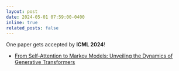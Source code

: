 ```yaml
---
layout: post
date: 2024-05-01 07:59:00-0400
inline: true
related_posts: false
---
```


One paper gets accepted by <strong>ICML 2024</strong>! 
<ul>
    <li><a href="https://arxiv.org/abs/2402.13512">From Self-Attention to Markov Models: Unveiling the Dynamics of Generative Transformers</a></li>
</ul>

